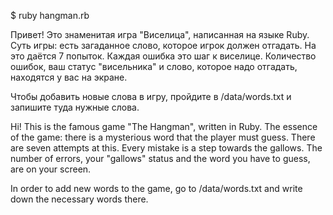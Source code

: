 $ ruby hangman.rb

Привет! Это знаменитая игра "Виселица", написанная на языке Ruby. 
Суть игры: есть загаданное слово, которое игрок должен отгадать. На это даётся 7 попыток.
Каждая ошибка это шаг к виселице. Количество ошибок, ваш статус "висельника" и слово, которое надо отгадать,
находятся у вас на экране.

Чтобы добавить новые слова в игру, пройдите в /data/words.txt и запишите туда нужные слова.

Hi! This is the famous game "The Hangman", written in Ruby. 
The essence of the game: there is a mysterious word that the player must guess. There are seven attempts at this.
Every mistake is a step towards the gallows. The number of errors, your "gallows" status and the word you have to guess,
are on your screen.

In order to add new words to the game, go to /data/words.txt and write down the necessary words there.